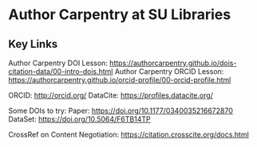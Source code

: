 # Author Carpentry at SU Libraries
## Key Links

Author Carpentry DOI Lesson: https://authorcarpentry.github.io/dois-citation-data/00-intro-dois.html
Author Carpentry ORCID Lesson: https://authorcarpentry.github.io/orcid-profile/00-orcid-profile.html

ORCID: http://orcid.org/
DataCite: https://profiles.datacite.org/

Some DOIs to try:
Paper: https://doi.org/10.1177/0340035216672870
DataSet:  https://doi.org/10.5064/F6TB14TP 

CrossRef on Content Negotiation: https://citation.crosscite.org/docs.html
